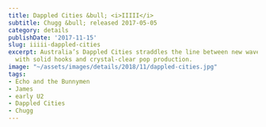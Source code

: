 ```yaml
---
title: Dappled Cities &bull; <i>IIIII</i>
subtitle: Chugg &bull; released 2017-05-05
category: details
publishDate: '2017-11-15'
slug: iiiii-dappled-cities
excerpt: Australia’s Dappled Cities straddles the line between new wave and indie,
  with solid hooks and crystal-clear pop production.
image: "~/assets/images/details/2018/11/dappled-cities.jpg"
tags:
- Echo and the Bunnymen
- James
- early U2
- Dappled Cities
- Chugg
---
```


